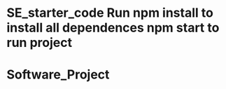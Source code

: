 ﻿
# SE_starter_code Run npm install to install all dependences npm start to run project
# Software_Project

